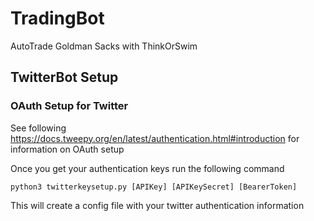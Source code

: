 # TradingBot
AutoTrade Goldman Sacks with ThinkOrSwim


## TwitterBot Setup
### OAuth Setup for Twitter
See following https://docs.tweepy.org/en/latest/authentication.html#introduction for information on OAuth setup

Once you get your authentication keys run the following command
```
python3 twitterkeysetup.py [APIKey] [APIKeySecret] [BearerToken]
```
This will create a config file with your twitter authentication information